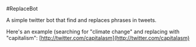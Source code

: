#ReplaceBot

A simple twitter bot that find and replaces phrases in tweets.

Here's an example (searching for "climate change" and replacing with "capitalism": [http://twitter.com/capitalasm](http://twitter.com/capitalasm)
